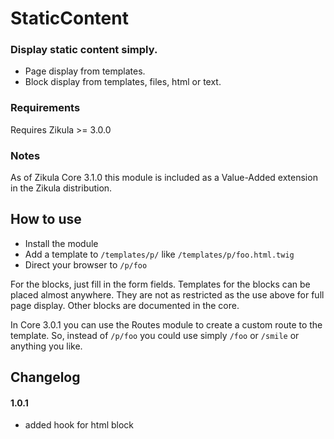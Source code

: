 # StaticContent

### Display static content simply.

 - Page display from templates.
 - Block display from templates, files, html or text.

### Requirements
Requires Zikula >= 3.0.0

### Notes
As of Zikula Core 3.1.0 this module is included as a Value-Added extension in the Zikula distribution.

## How to use
 - Install the module
 - Add a template to `/templates/p/` like `/templates/p/foo.html.twig`
 - Direct your browser to `/p/foo`

For the blocks, just fill in the form fields. Templates for the blocks can be placed almost anywhere. They are not
as restricted as the use above for full page display. Other blocks are documented in the core.

In Core 3.0.1 you can use the Routes module to create a custom route to the template. So, instead of `/p/foo` you could
use simply `/foo` or `/smile` or anything you like. 

## Changelog
#### 1.0.1
 - added hook for html block
